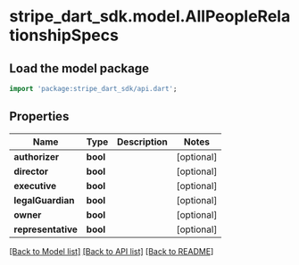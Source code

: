 # stripe_dart_sdk.model.AllPeopleRelationshipSpecs

## Load the model package
```dart
import 'package:stripe_dart_sdk/api.dart';
```

## Properties
Name | Type | Description | Notes
------------ | ------------- | ------------- | -------------
**authorizer** | **bool** |  | [optional] 
**director** | **bool** |  | [optional] 
**executive** | **bool** |  | [optional] 
**legalGuardian** | **bool** |  | [optional] 
**owner** | **bool** |  | [optional] 
**representative** | **bool** |  | [optional] 

[[Back to Model list]](../README.md#documentation-for-models) [[Back to API list]](../README.md#documentation-for-api-endpoints) [[Back to README]](../README.md)


